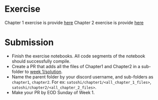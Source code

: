 # Exercise

Chapter 1 exercise is provide [here](https://github.com/jimmysong/programmingbitcoin/blob/master/code-ch01/Chapter1.ipynb)
Chapter 2 exercise is provide [here](https://github.com/jimmysong/programmingbitcoin/blob/master/code-ch02/Chapter2.ipynb)

# Submission

- Finish the exercise notebooks. All code segments of the notebook should successfully compile.
- Create a PR that adds all the files of Chapter1 and Chapter2 in a sub-folder to [week 1/solution](/exercises/week%201/solutions/).
- Name the parent folder by your discord username, and sub-folders as `chapter1`, `chapter2`. For ex: `satoshi/chapter1/<all_chapter_1_files>`, `satoshi/chapter2/<all_chapter_2_files>`.
- Make your PR by EOD Sunday of Week 1.
